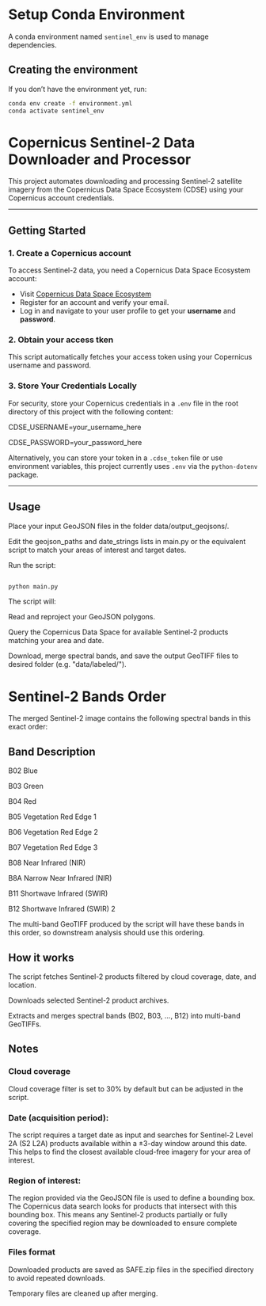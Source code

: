 # Setup Conda Environment

A conda environment named `sentinel_env` is used to manage dependencies.

## Creating the environment

If you don’t have the environment yet, run:

```bash
conda env create -f environment.yml
conda activate sentinel_env
```

# Copernicus Sentinel-2 Data Downloader and Processor

This project automates downloading and processing Sentinel-2 satellite imagery from the Copernicus Data Space Ecosystem (CDSE) using your Copernicus account credentials.

---

## Getting Started

### 1. Create a Copernicus account

To access Sentinel-2 data, you need a Copernicus Data Space Ecosystem account:

- Visit [Copernicus Data Space Ecosystem](https://dataspace.copernicus.eu/)
- Register for an account and verify your email.
- Log in and navigate to your user profile to get your **username** and **password**.

### 2. Obtain your access tken

This script automatically fetches your access token using your Copernicus username and password.

### 3. Store Your Credentials Locally

For security, store your Copernicus credentials in a `.env` file in the root directory of this project with the following content:

CDSE_USERNAME=your_username_here

CDSE_PASSWORD=your_password_here

Alternatively, you can store your token in a `.cdse_token` file or use environment variables, this project currently uses `.env` via the `python-dotenv` package.

---

## Usage

Place your input GeoJSON files in the folder data/output_geojsons/.

Edit the geojson_paths and date_strings lists in main.py or the equivalent script to match your areas of interest and target dates.

Run the script:

```bash

python main.py
```

The script will:

Read and reproject your GeoJSON polygons.

Query the Copernicus Data Space for available Sentinel-2 products matching your area and date.

Download, merge spectral bands, and save the output GeoTIFF files to desired folder (e.g. "data/labeled/").

# Sentinel-2 Bands Order
The merged Sentinel-2 image contains the following spectral bands in this exact order:

## Band	Description	
B02	Blue	

B03	Green	

B04	Red	

B05	Vegetation Red Edge 1	

B06	Vegetation Red Edge 2	

B07	Vegetation Red Edge 3	

B08	Near Infrared (NIR)	

B8A	Narrow Near Infrared (NIR)	

B11	Shortwave Infrared (SWIR) 

B12	Shortwave Infrared (SWIR) 2	

The multi-band GeoTIFF produced by the script will have these bands in this order, so downstream analysis should use this ordering.

## How it works
The script fetches Sentinel-2 products filtered by cloud coverage, date, and location.

Downloads selected Sentinel-2 product archives.

Extracts and merges spectral bands (B02, B03, ..., B12) into multi-band GeoTIFFs.


## Notes

### Cloud coverage
Cloud coverage filter is set to 30% by default but can be adjusted in the script.

### Date (acquisition period):
The script requires a target date as input and searches for Sentinel-2 Level 2A (S2 L2A) products available within a ±3-day window around this date. This helps to find the closest available cloud-free imagery for your area of interest.

### Region of interest:
The region provided via the GeoJSON file is used to define a bounding box. The Copernicus data search looks for products that intersect with this bounding box. This means any Sentinel-2 products partially or fully covering the specified region may be downloaded to ensure complete coverage.

### Files format
Downloaded products are saved as SAFE.zip files in the specified directory to avoid repeated downloads.

Temporary files are cleaned up after merging.
